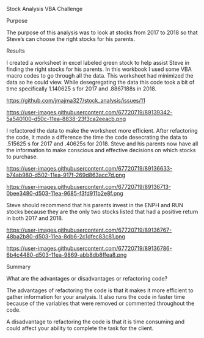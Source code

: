 Stock Analysis VBA Challenge

Purpose

The purpose of this analysis was to look at stocks from 2017 to 2018 so that Steve’s can choose the right stocks for his parents.

Results

I created a worksheet in excel labeled green stock to help assist Steve in finding the right stocks for his parents. In this workbook I used some VBA macro codes to go through all the data. This worksheet had minimized the data so he could view. While desegregating the data this code took a bit of time specifically 1.140625 s for 2017 and .8867188s in 2018.

https://github.com/jmajma327/stock_analysis/issues/11

https://user-images.githubusercontent.com/67720719/89139342-5a540100-d50c-11ea-8838-23f3ca2eeacb.png

I refactored the data to make the worksheet more efficient. After refactoring the code, it made a difference the time the code desecrating the data to .515625 s for 2017 and .40625s for 2018. Steve and his parents now have all the information to make conscious and effective decisions on which stocks to purchase. 

https://user-images.githubusercontent.com/67720719/89136633-b74ab980-d502-11ea-917f-269d863acc7d.png

https://user-images.githubusercontent.com/67720719/89136713-0bee3480-d503-11ea-9685-f3fd911b2e8f.png


Steve should recommend that his parents invest in the ENPH and RUN stocks because they are the only two stocks listed that had a positive return in both 2017 and 2018.

https://user-images.githubusercontent.com/67720719/89136767-48ba2b80-d503-11ea-8db6-2c1dfec83c81.png

https://user-images.githubusercontent.com/67720719/89136786-6b4c4480-d503-11ea-9869-abb8db8ffea8.png

Summary

What are the advantages or disadvantages or refactoring code?

The advantages of refactoring the code is that it makes it more efficient to gather information for your analysis.  It also runs the code in faster time because of the variables that were removed or commented throughout the code.

A disadvantage to refactoring the code is that it is time consuming and could affect your ability to complete the task for the client.


